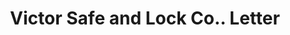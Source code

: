 ---
doi: 10.7916/D8GQ88WM
date_other: unknown
date_other_textual: unknown
form: correspondence
genre:
- Letters (correspondence)
name:
- Victor Safe and Lock Co.
object_in_context_url: https://biggert.cul.columbia.edu/items/view/ave_biggert_01275
subject_hierarchical_geographic:
- Cincinnati, Ohio, United States
subject_name:
- Victor Safe and Lock Co.
title: Victor Safe and Lock Co.. Letter
sort_title: Victor Safe and Lock Co.. Letter
call_number: ave_biggert_01275
coordinates:
- 39.1,-84.51666666666667
pid: ave_biggert_01275
identifiers: ave_biggert_01275
thumbnail: https://derivativo-1.library.columbia.edu/iiif/2/ldpd:343178/full/!256,256/0/native.jpg
permalink: /biggert/ave_biggert_01275/
layout: iiif-image-page
---